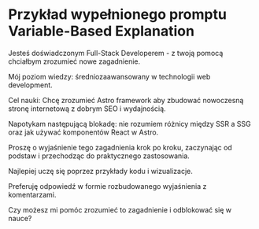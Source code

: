 # Przykład wypełnionego promptu Variable-Based Explanation

Jesteś doświadczonym Full-Stack Developerem - z twoją pomocą chciałbym zrozumieć nowe zagadnienie.

Mój poziom wiedzy: średniozaawansowany w technologii web development.

Cel nauki: Chcę zrozumieć Astro framework aby zbudować nowoczesną stronę internetową z dobrym SEO i wydajnością.

Napotykam następującą blokadę: nie rozumiem różnicy między SSR a SSG oraz jak używać komponentów React w Astro.

Proszę o wyjaśnienie tego zagadnienia krok po kroku, zaczynając od podstaw i przechodząc do praktycznego zastosowania.

Najlepiej uczę się poprzez przykłady kodu i wizualizacje.

Preferuję odpowiedź w formie rozbudowanego wyjaśnienia z komentarzami.

Czy możesz mi pomóc zrozumieć to zagadnienie i odblokować się w nauce?